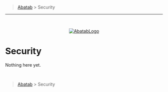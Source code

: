 > [Abatab][AbatabCurrentBranchUrl] > Security

***

<br>
<div align="center">

  [![AbatabLogo][AbatabLogo]][AbatabCurrentBranchUrl]

</div>

# Security

Nothing here yet.

<br>

> [Abatab][AbatabCurrentBranchUrl] > Security

<!-- REFERENCE LINKS -->
[AbatabCurrentBranchUrl]: ../../../README.md
[AbatabLogo]: ../../Logos/RepositoryLogo.png
